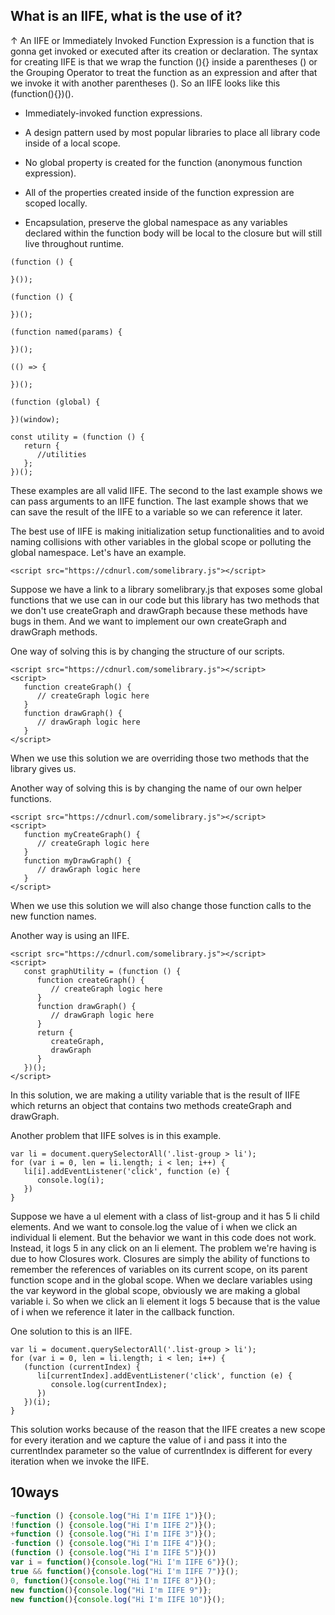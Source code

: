 ## What is an IIFE, what is the use of it?
↑ An IIFE or Immediately Invoked Function Expression is a function that is gonna get invoked or executed after its creation or declaration. The syntax for creating IIFE is that we wrap the function (){} inside a parentheses () or the Grouping Operator to treat the function as an expression and after that we invoke it with another parentheses (). So an IIFE looks like this (function(){})().

- Immediately-invoked function expressions.

- A design pattern used by most popular libraries to place all library code inside of a local scope.

- No global property is created for the function (anonymous function expression).

- All of the properties created inside of the function expression are scoped locally.

- Encapsulation, preserve the global namespace as any variables declared within the function body will be local to the closure but will still live throughout runtime.
```
(function () {

}());

(function () {

})();

(function named(params) {

})();

(() => {

})();

(function (global) {

})(window);

const utility = (function () {
   return {
      //utilities
   };
})();
```
These examples are all valid IIFE. The second to the last example shows we can pass arguments to an IIFE function. The last example shows that we can save the result of the IIFE to a variable so we can reference it later.

The best use of IIFE is making initialization setup functionalities and to avoid naming collisions with other variables in the global scope or polluting the global namespace. Let's have an example.
```
<script src="https://cdnurl.com/somelibrary.js"></script>
```
Suppose we have a link to a library somelibrary.js that exposes some global functions that we use can in our code but this library has two methods that we don't use createGraph and drawGraph because these methods have bugs in them. And we want to implement our own createGraph and drawGraph methods.

One way of solving this is by changing the structure of our scripts.
```
<script src="https://cdnurl.com/somelibrary.js"></script>
<script>
   function createGraph() {
      // createGraph logic here
   }
   function drawGraph() {
      // drawGraph logic here
   }
</script>
```
When we use this solution we are overriding those two methods that the library gives us.

Another way of solving this is by changing the name of our own helper functions.
```
<script src="https://cdnurl.com/somelibrary.js"></script>
<script>
   function myCreateGraph() {
      // createGraph logic here
   }
   function myDrawGraph() {
      // drawGraph logic here
   }
</script>
```
When we use this solution we will also change those function calls to the new function names.

Another way is using an IIFE.
```
<script src="https://cdnurl.com/somelibrary.js"></script>
<script>
   const graphUtility = (function () {
      function createGraph() {
         // createGraph logic here
      }
      function drawGraph() {
         // drawGraph logic here
      }
      return {
         createGraph,
         drawGraph
      }
   })();
</script>
```
In this solution, we are making a utility variable that is the result of IIFE which returns an object that contains two methods createGraph and drawGraph.

Another problem that IIFE solves is in this example.
```
var li = document.querySelectorAll('.list-group > li');
for (var i = 0, len = li.length; i < len; i++) {
   li[i].addEventListener('click', function (e) {
      console.log(i);
   })
}
```
Suppose we have a ul element with a class of list-group and it has 5 li child elements. And we want to console.log the value of i when we click an individual li element.
But the behavior we want in this code does not work. Instead, it logs 5 in any click on an li element. The problem we're having is due to how Closures work. Closures are simply the ability of functions to remember the references of variables on its current scope, on its parent function scope and in the global scope. When we declare variables using the var keyword in the global scope, obviously we are making a global variable i. So when we click an li element it logs 5 because that is the value of i when we reference it later in the callback function.

One solution to this is an IIFE.
```
var li = document.querySelectorAll('.list-group > li');
for (var i = 0, len = li.length; i < len; i++) {
   (function (currentIndex) {
      li[currentIndex].addEventListener('click', function (e) {
         console.log(currentIndex);
      })
   })(i);
}
```
This solution works because of the reason that the IIFE creates a new scope for every iteration and we capture the value of i and pass it into the currentIndex parameter so the value of currentIndex is different for every iteration when we invoke the IIFE.

## 10ways 
```js
~function () {console.log("Hi I'm IIFE 1")}();
!function () {console.log("Hi I'm IIFE 2")}();
+function () {console.log("Hi I'm IIFE 3")}();
-function () {console.log("Hi I'm IIFE 4")}();
(function () {console.log("Hi I'm IIFE 5")}())
var i = function(){console.log("Hi I'm IIFE 6")}();
true && function(){console.log("Hi I'm IIFE 7")}();
0, function(){console.log("Hi I'm IIFE 8")}();
new function(){console.log("Hi I'm IIFE 9")};
new function(){console.log("Hi I'm IIFE 10")}();
```